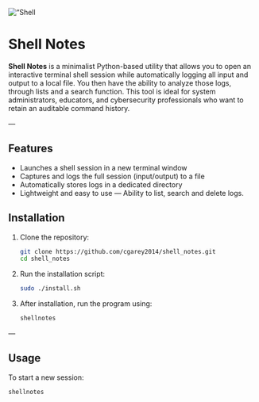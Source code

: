 <p align=“center”>
  <img src=“../assets/banner.png” alt=“Shell Notes Banner”>
</p>

# Shell Notes

**Shell Notes** is a minimalist Python-based utility that allows you to open an interactive terminal shell session while automatically logging all input and output to a local file. You then have the ability to analyze those logs, through lists and a search function. This tool is ideal for system administrators, educators, and cybersecurity professionals who want to retain an auditable command history.

—

## Features

- Launches a shell session in a new terminal window
- Captures and logs the full session (input/output) to a file
- Automatically stores logs in a dedicated directory
- Lightweight and easy to use
— Ability to list, search and delete logs.

## Installation

1. Clone the repository:

    ```bash
    git clone https://github.com/cgarey2014/shell_notes.git
    cd shell_notes
    ```

2. Run the installation script:

    ```bash
    sudo ./install.sh
    ```

3. After installation, run the program using:

    ```bash
    shellnotes
    ```

—

## Usage

To start a new session:

```bash
shellnotes
